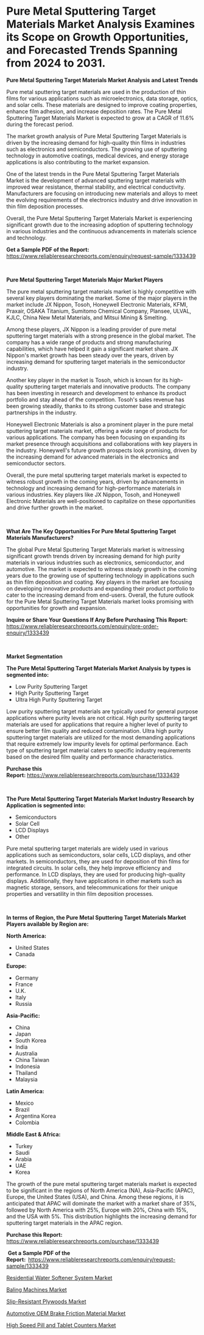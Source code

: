 <p><h1>Pure Metal Sputtering Target Materials Market Analysis Examines its Scope on Growth Opportunities, and Forecasted Trends Spanning from 2024 to 2031.</h1></p><p><strong>Pure Metal Sputtering Target Materials Market Analysis and Latest Trends</strong></p>
<p><p>Pure metal sputtering target materials are used in the production of thin films for various applications such as microelectronics, data storage, optics, and solar cells. These materials are designed to improve coating properties, enhance film adhesion, and increase deposition rates. The Pure Metal Sputtering Target Materials Market is expected to grow at a CAGR of 11.6% during the forecast period.</p><p>The market growth analysis of Pure Metal Sputtering Target Materials is driven by the increasing demand for high-quality thin films in industries such as electronics and semiconductors. The growing use of sputtering technology in automotive coatings, medical devices, and energy storage applications is also contributing to the market expansion.</p><p>One of the latest trends in the Pure Metal Sputtering Target Materials Market is the development of advanced sputtering target materials with improved wear resistance, thermal stability, and electrical conductivity. Manufacturers are focusing on introducing new materials and alloys to meet the evolving requirements of the electronics industry and drive innovation in thin film deposition processes.</p><p>Overall, the Pure Metal Sputtering Target Materials Market is experiencing significant growth due to the increasing adoption of sputtering technology in various industries and the continuous advancements in materials science and technology.</p></p>
<p><strong>Get a Sample PDF of the Report:&nbsp;</strong> <a href="https://www.reliableresearchreports.com/enquiry/request-sample/1333439">https://www.reliableresearchreports.com/enquiry/request-sample/1333439</a></p>
<p>&nbsp;</p>
<p><strong>Pure Metal Sputtering Target Materials Major Market Players</strong></p>
<p><p>The pure metal sputtering target materials market is highly competitive with several key players dominating the market. Some of the major players in the market include JX Nippon, Tosoh, Honeywell Electronic Materials, KFMI, Praxair, OSAKA Titanium, Sumitomo Chemical Company, Plansee, ULVAL, KJLC, China New Metal Materials, and Mitsui Mining & Smelting.</p><p>Among these players, JX Nippon is a leading provider of pure metal sputtering target materials with a strong presence in the global market. The company has a wide range of products and strong manufacturing capabilities, which have helped it gain a significant market share. JX Nippon's market growth has been steady over the years, driven by increasing demand for sputtering target materials in the semiconductor industry.</p><p>Another key player in the market is Tosoh, which is known for its high-quality sputtering target materials and innovative products. The company has been investing in research and development to enhance its product portfolio and stay ahead of the competition. Tosoh's sales revenue has been growing steadily, thanks to its strong customer base and strategic partnerships in the industry.</p><p>Honeywell Electronic Materials is also a prominent player in the pure metal sputtering target materials market, offering a wide range of products for various applications. The company has been focusing on expanding its market presence through acquisitions and collaborations with key players in the industry. Honeywell's future growth prospects look promising, driven by the increasing demand for advanced materials in the electronics and semiconductor sectors.</p><p>Overall, the pure metal sputtering target materials market is expected to witness robust growth in the coming years, driven by advancements in technology and increasing demand for high-performance materials in various industries. Key players like JX Nippon, Tosoh, and Honeywell Electronic Materials are well-positioned to capitalize on these opportunities and drive further growth in the market.</p></p>
<p>&nbsp;</p>
<p><strong>What Are The Key Opportunities For Pure Metal Sputtering Target Materials Manufacturers?</strong></p>
<p><p>The global Pure Metal Sputtering Target Materials market is witnessing significant growth trends driven by increasing demand for high purity materials in various industries such as electronics, semiconductor, and automotive. The market is expected to witness steady growth in the coming years due to the growing use of sputtering technology in applications such as thin film deposition and coating. Key players in the market are focusing on developing innovative products and expanding their product portfolio to cater to the increasing demand from end-users. Overall, the future outlook for the Pure Metal Sputtering Target Materials market looks promising with opportunities for growth and expansion.</p></p>
<p><strong>Inquire or Share Your Questions If Any Before Purchasing This Report:</strong> <a href="https://www.reliableresearchreports.com/enquiry/pre-order-enquiry/1333439">https://www.reliableresearchreports.com/enquiry/pre-order-enquiry/1333439</a></p>
<p>&nbsp;</p>
<p><strong>Market Segmentation</strong></p>
<p><strong>The Pure Metal Sputtering Target Materials Market Analysis by types is segmented into:</strong></p>
<p><ul><li>Low Purity Sputtering Target</li><li>High Purity Sputtering Target</li><li>Ultra High Purity Sputtering Target</li></ul></p>
<p><p>Low purity sputtering target materials are typically used for general purpose applications where purity levels are not critical. High purity sputtering target materials are used for applications that require a higher level of purity to ensure better film quality and reduced contamination. Ultra high purity sputtering target materials are utilized for the most demanding applications that require extremely low impurity levels for optimal performance. Each type of sputtering target material caters to specific industry requirements based on the desired film quality and performance characteristics.</p></p>
<p><strong>Purchase this Report:&nbsp;</strong><a href="https://www.reliableresearchreports.com/purchase/1333439">https://www.reliableresearchreports.com/purchase/1333439</a></p>
<p>&nbsp;</p>
<p><strong>The Pure Metal Sputtering Target Materials Market Industry Research by Application is segmented into:</strong></p>
<p><ul><li>Semiconductors</li><li>Solar Cell</li><li>LCD Displays</li><li>Other</li></ul></p>
<p><p>Pure metal sputtering target materials are widely used in various applications such as semiconductors, solar cells, LCD displays, and other markets. In semiconductors, they are used for deposition of thin films for integrated circuits. In solar cells, they help improve efficiency and performance. In LCD displays, they are used for producing high-quality displays. Additionally, they have applications in other markets such as magnetic storage, sensors, and telecommunications for their unique properties and versatility in thin film deposition processes.</p></p>
<p>&nbsp;</p>
<p><strong>In terms of Region, the Pure Metal Sputtering Target Materials Market Players available by Region are:</strong></p>
<p>
    <p> <strong> North America: </strong>
        <ul>
            <li>United States</li>
            <li>Canada</li>
        </ul>
        </p> 
    <p> <strong> Europe: </strong>
        <ul>
            <li>Germany</li>
            <li>France</li>
            <li>U.K.</li>
            <li>Italy</li>
            <li>Russia</li>
        </ul>
        </p> 
    <p> <strong> Asia-Pacific: </strong>
        <ul>
            <li>China</li>
            <li>Japan</li>
            <li>South Korea</li>
            <li>India</li>
            <li>Australia</li>
            <li>China Taiwan</li>
            <li>Indonesia</li>
            <li>Thailand</li>
            <li>Malaysia</li>
        </ul>
        </p> 
    <p> <strong> Latin America: </strong>
        <ul>
            <li>Mexico</li>
            <li>Brazil</li>
            <li>Argentina Korea</li>
            <li>Colombia</li>
        </ul>
        </p> 
    <p> <strong> Middle East & Africa: </strong>
        <ul>
            <li>Turkey</li>
            <li>Saudi</li>
            <li>Arabia</li>
            <li>UAE</li>
            <li>Korea</li>
        </ul>
    </p>
    </p>
<p><p>The growth of the pure metal sputtering target materials market is expected to be significant in the regions of North America (NA), Asia-Pacific (APAC), Europe, the United States (USA), and China. Among these regions, it is anticipated that APAC will dominate the market with a market share of 35%, followed by North America with 25%, Europe with 20%, China with 15%, and the USA with 5%. This distribution highlights the increasing demand for sputtering target materials in the APAC region.</p></p>
<p><strong>Purchase this Report: </strong><a href="https://www.reliableresearchreports.com/purchase/1333439">https://www.reliableresearchreports.com/purchase/1333439</a></p>
<p>&nbsp;<strong>Get a Sample PDF of the Report:&nbsp;&nbsp;</strong><a href="https://www.reliableresearchreports.com/enquiry/request-sample/1333439">https://www.reliableresearchreports.com/enquiry/request-sample/1333439</a></p>
<p><strong></strong></p>
<p><p><a href="https://github.com/sougarounis/Market-Research-Report-List-2/blob/main/residential-water-softener-system-market.md">Residential Water Softener System Market</a></p><p><a href="https://github.com/jj19131/Market-Research-Report-List-1/blob/main/baling-machines-market.md">Baling Machines Market</a></p><p><a href="https://github.com/WillieWoodard/Market-Research-Report-List-3/blob/main/slip-resistant-plywoods-market.md">Slip-Resistant Plywoods Market</a></p><p><a href="https://github.com/jodemen/Market-Research-Report-List-1/blob/main/automotive-oem-brake-friction-material-market.md">Automotive OEM Brake Friction Material Market</a></p><p><a href="https://github.com/marloy8/Market-Research-Report-List-3/blob/main/high-speed-pill-and-tablet-counters-market.md">High Speed Pill and Tablet Counters Market</a></p></p>